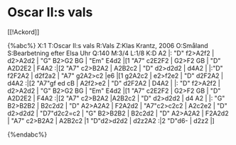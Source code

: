 # Oscar II:s vals

[[!Ackord]]

{%abc%}
X:1
T:Oscar II:s vals
R:Vals
Z:Klas Krantz, 2006
O:Småland
S:Bearbetning efter Elsa Uhr
Q:140
M:3/4
L:1/8
K:D
A2 |: "D" f2>A2f2 | d2>A2d2 | "G" B2>G2 BG | "Em" E4d2 |[1 "A7" c2E2F2 | G2>F2 GB |
"D" A2D2E2 | F4A2 :|[2 "A7" c2>B2A2 | A2B2c2 | "D" d2>d2d2 | d4A2 |
|:"D" f2F2A2 | d2f2a2 | "A7" g2A2>c2 |e6 |[1 g2A2c2 | e2>f2e2 |
"D" d2F2A2 | d4A2 :|[2 "A7"gf ed cB | A2f2>e2 | "D" d2F2A2 | D4A2 |
|: "D" f2>A2f2 | d2>A2d2 | "G" B2>G2 BG | "Em" E4d2 |[1 "A7" c2E2F2 | G2>F2 GB |
"D" A2D2E2 | F4A2 :|[2 "A7" c2>B2A2 |A2B2c2 | "D" d2>d2d2 | d4 A2 |
|: "G" B2>B2B2 | B2c2d2 | "D" A2>A2A2 | F2A2d2 | "A7"c2>c2c2 | A2c2e2 |
"D" d2>d2d2 | "D7"d2c2=c2 | "G" B2>B2B2 | B2c2d2 | "D" A2>A2A2 | F2A2d2 |
"A7" c2>B2A2 | A2B2c2 |1 "D"d2>d2d2 | d2z2A2 :|2 "D"d6- | d2z2  |]


{%endabc%}
